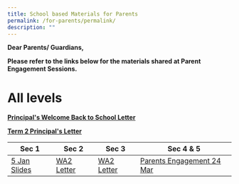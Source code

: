 ```yaml
---
title: School based Materials for Parents
permalink: /for-parents/permalink/
description: ""
---
```

<strong>Dear Parents/ Guardians,
	
Please refer to the links below for the materials shared at Parent Engagement Sessions.
# **All levels**
	
[Principal's Welcome Back to School Letter](/files/2023%20pss%20principals%20welcome%20back%20to%20school%20letter.pdf)
	
[Term 2 Principal's Letter](/files/term%202%20principal%20letter%20to%20parents.pdf)
	



| Sec 1 | Sec 2 | Sec 3 | Sec 4 &amp; 5|  
| -------- | -------- | -------- | -------- |
| [5 Jan Slides](/files/5%20jan%202023%20sec%201%20parent%20engagement%20session.pdf) <br>  | [WA2 Letter](/files/2023%20sec%202%20wa2%20letter%20.pdf)    |  [WA2 Letter](/files/2023%20sec%203%20wa2%20letter%20.pdf)  | [Parents Engagement 24 Mar](/files/sec%204e5n%20parent%20engt%2024%20mar%202023_sls%20slides.pdf)





	
	

</strong>